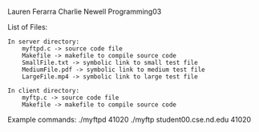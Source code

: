 Lauren Ferarra 
Charlie Newell
Programming03

List of Files:

	In server directory:
		myftpd.c -> source code file
		Makefile -> makefile to compile source code
		SmallFile.txt -> symbolic link to small test file
		MediumFile.pdf -> symbolic link to medium test file
		LargeFile.mp4 -> symbolic link to large test file

	In client directory:
		myftp.c -> source code file
		Makefile -> makefile to compile source code


Example commands:
	./myftpd 41020
	./myftp	student00.cse.nd.edu 41020
